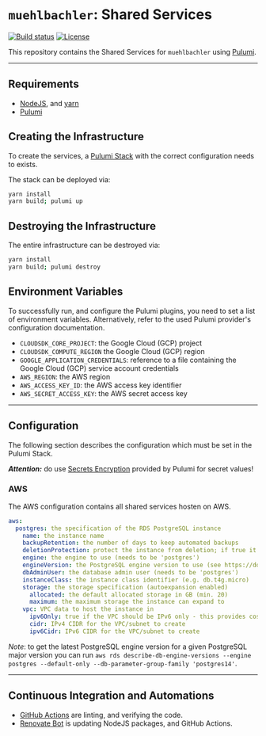 # `muehlbachler`: Shared Services

[![Build status](https://img.shields.io/github/actions/workflow/status/muhlba91/muehlbachler-shared-services/pipeline.yml?style=for-the-badge)](https://github.com/muhlba91/muehlbachler-shared-services/actions/workflows/pipeline.yml)
[![License](https://img.shields.io/github/license/muhlba91/muehlbachler-shared-services?style=for-the-badge)](LICENSE.md)

This repository contains the Shared Services for `muehlbachler` using [Pulumi](http://pulumi.com).

---

## Requirements

- [NodeJS](https://nodejs.org/en), and [yarn](https://yarnpkg.com)
- [Pulumi](https://www.pulumi.com/docs/install/)

## Creating the Infrastructure

To create the services, a [Pulumi Stack](https://www.pulumi.com/docs/concepts/stack/) with the correct configuration needs to exists.

The stack can be deployed via:

```bash
yarn install
yarn build; pulumi up
```

## Destroying the Infrastructure

The entire infrastructure can be destroyed via:

```bash
yarn install
yarn build; pulumi destroy
```

## Environment Variables

To successfully run, and configure the Pulumi plugins, you need to set a list of environment variables. Alternatively, refer to the used Pulumi provider's configuration documentation.

- `CLOUDSDK_CORE_PROJECT`: the Google Cloud (GCP) project
- `CLOUDSDK_COMPUTE_REGION` the Google Cloud (GCP) region
- `GOOGLE_APPLICATION_CREDENTIALS`: reference to a file containing the Google Cloud (GCP) service account credentials
- `AWS_REGION`: the AWS region
- `AWS_ACCESS_KEY_ID`: the AWS access key identifier
- `AWS_SECRET_ACCESS_KEY`: the AWS secret access key

---

## Configuration

The following section describes the configuration which must be set in the Pulumi Stack.

***Attention:*** do use [Secrets Encryption](https://www.pulumi.com/docs/concepts/secrets/#:~:text=Pulumi%20never%20sends%20authentication%20secrets,“secrets”%20for%20extra%20protection.) provided by Pulumi for secret values!

### AWS

The AWS configuration contains all shared services hosten on AWS.

```yaml
aws:
  postgres: the specification of the RDS PostgreSQL instance
    name: the instance name
    backupRetention: the number of days to keep automated backups
    deletionProtection: protect the instance from deletion; if true it will also keep automated backups on delete
    engine: the engine to use (needs to be 'postgres')
    engineVersion: the PostgreSQL engine version to use (see https://docs.aws.amazon.com/cli/latest/reference/rds/describe-db-engine-versions.html for options)
    dbAdminUser: the database admin user (needs to be 'postgres')
    instanceClass: the instance class identifier (e.g. db.t4g.micro)
    storage: the storage specification (autoexpansion enabled)
      allocated: the default allocated storage in GB (min. 20)
      maximum: the maximum storage the instance can expand to
    vpc: VPC data to host the instance in
      ipv6Only: true if the VPC should be IPv6 only - this provides cost savings due to IPv4 charges; not working for RDS!
      cidr: IPv4 CIDR for the VPC/subnet to create
      ipv6Cidr: IPv6 CIDR for the VPC/subnet to create
```

*Note*: to get the latest PostgreSQL engine version for a given PostgreSQL major version you can run `aws rds describe-db-engine-versions --engine postgres --default-only --db-parameter-group-family 'postgres14'`.

---

## Continuous Integration and Automations

- [GitHub Actions](https://docs.github.com/en/actions) are linting, and verifying the code.
- [Renovate Bot](https://github.com/renovatebot/renovate) is updating NodeJS packages, and GitHub Actions.
